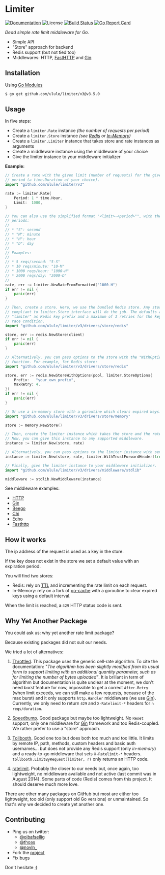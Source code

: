 # Limiter

[![Documentation][godoc-img]][godoc-url]
![License][license-img]
[![Build Status][circle-img]][circle-url]
[![Go Report Card][goreport-img]][goreport-url]

_Dead simple rate limit middleware for Go._

- Simple API
- "Store" approach for backend
- Redis support (but not tied too)
- Middlewares: HTTP, [FastHTTP][6] and [Gin][4]

## Installation

Using [Go Modules](https://github.com/golang/go/wiki/Modules)

```bash
$ go get github.com/ulule/limiter/v3@v3.5.0
```

## Usage

In five steps:

- Create a `limiter.Rate` instance _(the number of requests per period)_
- Create a `limiter.Store` instance _(see [Redis](https://github.com/ulule/limiter/blob/master/drivers/store/redis/store.go) or [In-Memory](https://github.com/ulule/limiter/blob/master/drivers/store/memory/store.go))_
- Create a `limiter.Limiter` instance that takes store and rate instances as arguments
- Create a middleware instance using the middleware of your choice
- Give the limiter instance to your middleware initializer

**Example:**

```go
// Create a rate with the given limit (number of requests) for the given
// period (a time.Duration of your choice).
import "github.com/ulule/limiter/v3"

rate := limiter.Rate{
    Period: 1 * time.Hour,
    Limit:  1000,
}

// You can also use the simplified format "<limit>-<period>"", with the given
// periods:
//
// * "S": second
// * "M": minute
// * "H": hour
// * "D": day
//
// Examples:
//
// * 5 reqs/second: "5-S"
// * 10 reqs/minute: "10-M"
// * 1000 reqs/hour: "1000-H"
// * 2000 reqs/day: "2000-D"
//
rate, err := limiter.NewRateFromFormatted("1000-H")
if err != nil {
    panic(err)
}

// Then, create a store. Here, we use the bundled Redis store. Any store
// compliant to limiter.Store interface will do the job. The defaults are
// "limiter" as Redis key prefix and a maximum of 3 retries for the key under
// race condition.
import "github.com/ulule/limiter/v3/drivers/store/redis"

store, err := redis.NewStore(client)
if err != nil {
    panic(err)
}

// Alternatively, you can pass options to the store with the "WithOptions"
// function. For example, for Redis store:
import "github.com/ulule/limiter/v3/drivers/store/redis"

store, err := redis.NewStoreWithOptions(pool, limiter.StoreOptions{
    Prefix:   "your_own_prefix",
    MaxRetry: 4,
})
if err != nil {
    panic(err)
}

// Or use a in-memory store with a goroutine which clears expired keys.
import "github.com/ulule/limiter/v3/drivers/store/memory"

store := memory.NewStore()

// Then, create the limiter instance which takes the store and the rate as arguments.
// Now, you can give this instance to any supported middleware.
instance := limiter.New(store, rate)

// Alternatively, you can pass options to the limiter instance with several options.
instance := limiter.New(store, rate, limiter.WithTrustForwardHeader(true), limiter.WithIPv6Mask(mask))

// Finally, give the limiter instance to your middleware initializer.
import "github.com/ulule/limiter/v3/drivers/middleware/stdlib"

middleware := stdlib.NewMiddleware(instance)
```

See middleware examples:

- [HTTP](https://github.com/ulule/limiter-examples/tree/master/http/main.go)
- [Gin](https://github.com/ulule/limiter-examples/tree/master/gin/main.go)
- [Beego](https://github.com/ulule/limiter-examples/blob/master//beego/main.go)
- [Chi](https://github.com/ulule/limiter-examples/tree/master/chi/main.go)
- [Echo](https://github.com/ulule/limiter-examples/tree/master/echo/main.go)
- [Fasthttp](https://github.com/ulule/limiter-examples/tree/master/fasthttp/main.go)

## How it works

The ip address of the request is used as a key in the store.

If the key does not exist in the store we set a default
value with an expiration period.

You will find two stores:

- Redis: rely on [TTL](http://redis.io/commands/ttl) and incrementing the rate limit on each request.
- In-Memory: rely on a fork of [go-cache](https://github.com/patrickmn/go-cache) with a goroutine to clear expired keys using a default interval.

When the limit is reached, a `429` HTTP status code is sent.

## Why Yet Another Package

You could ask us: why yet another rate limit package?

Because existing packages did not suit our needs.

We tried a lot of alternatives:

1. [Throttled][1]. This package uses the generic cell-rate algorithm. To cite the
   documentation: _"The algorithm has been slightly modified from its usual form to
   support limiting with an additional quantity parameter, such as for limiting the
   number of bytes uploaded"_. It is brillant in term of algorithm but
   documentation is quite unclear at the moment, we don't need _burst_ feature for
   now, impossible to get a correct `After-Retry` (when limit exceeds, we can still
   make a few requests, because of the max burst) and it only supports `http.Handler`
   middleware (we use [Gin][4]). Currently, we only need to return `429`
   and `X-Ratelimit-*` headers for `n reqs/duration`.

2. [Speedbump][3]. Good package but maybe too lightweight. No `Reset` support,
   only one middleware for [Gin][4] framework and too Redis-coupled. We rather
   prefer to use a "store" approach.

3. [Tollbooth][5]. Good one too but does both too much and too little. It limits by
   remote IP, path, methods, custom headers and basic auth usernames... but does not
   provide any Redis support (only _in-memory_) and a ready-to-go middleware that sets
   `X-Ratelimit-*` headers. `tollbooth.LimitByRequest(limiter, r)` only returns an HTTP
   code.

4. [ratelimit][2]. Probably the closer to our needs but, once again, too
   lightweight, no middleware available and not active (last commit was in August
   2014). Some parts of code (Redis) comes from this project. It should deserve much
   more love.

There are other many packages on GitHub but most are either too lightweight, too
old (only support old Go versions) or unmaintained. So that's why we decided to
create yet another one.

## Contributing

- Ping us on twitter:
  - [@oibafsellig](https://twitter.com/oibafsellig)
  - [@thoas](https://twitter.com/thoas)
  - [@novln\_](https://twitter.com/novln_)
- Fork the [project](https://github.com/ulule/limiter)
- Fix [bugs](https://github.com/ulule/limiter/issues)

Don't hesitate ;)

[1]: https://github.com/throttled/throttled
[2]: https://github.com/r8k/ratelimit
[3]: https://github.com/etcinit/speedbump
[4]: https://github.com/gin-gonic/gin
[5]: https://github.com/didip/tollbooth
[6]: https://github.com/valyala/fasthttp
[godoc-url]: https://godoc.org/github.com/ulule/limiter
[godoc-img]: https://godoc.org/github.com/ulule/limiter?status.svg
[license-img]: https://img.shields.io/badge/license-MIT-blue.svg
[goreport-url]: https://goreportcard.com/report/github.com/ulule/limiter
[goreport-img]: https://goreportcard.com/badge/github.com/ulule/limiter
[circle-url]: https://circleci.com/gh/ulule/limiter/tree/master
[circle-img]: https://circleci.com/gh/ulule/limiter.svg?style=shield&circle-token=baf62ec320dd871b3a4a7e67fa99530fbc877c99
